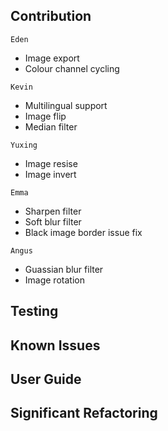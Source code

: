 ## Contribution
`Eden`
* Image export
* Colour channel cycling

`Kevin`
* Multilingual support
* Image flip
* Median filter

`Yuxing`
* Image resise
* Image invert

`Emma`
* Sharpen filter
* Soft blur filter
* Black image border issue fix

`Angus`
* Guassian blur filter
* Image rotation


## Testing

## Known Issues

## User Guide

## Significant Refactoring


